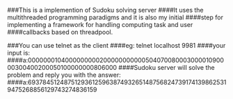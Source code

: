 ###This is a implemention of Sudoku solving server
####It uses the multithreaded programming paradigms and it is also my initial
####step for implementing a framework for handling computing task and user
####callbacks based on threadpool.

###You can use telnet as the client
####eg: telnet localhost 9981
####your input is:
####a:000000010400000000020000000000050407008000300001090000300400200050100000000806000
####Sudoku server will solve the problem and reply you with the answer:
####a:693784512487512936125963874932651487568247391741398625319475268856129743274836159